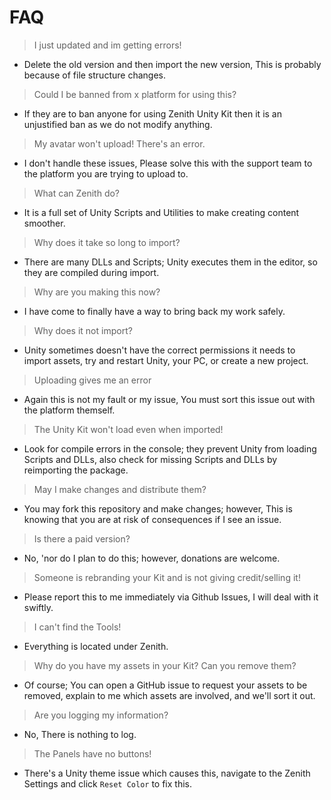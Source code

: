 # FAQ

> I just updated and im getting errors!  
- Delete the old version and then import the new version, This is probably because of file structure changes.  

> Could I be banned from x platform for using this?  
- If they are to ban anyone for using Zenith Unity Kit then it is an unjustified ban as we do not modify anything.  

> My avatar won't upload! There's an error.  
- I don't handle these issues, Please solve this with the support team to the platform you are trying to upload to.  

> What can Zenith do?  
- It is a full set of Unity Scripts and Utilities to make creating content smoother.  

> Why does it take so long to import?  
- There are many DLLs and Scripts; Unity executes them in the editor, so they are compiled during import.  

> Why are you making this now?  
- I have come to finally have a way to bring back my work safely.  

> Why does it not import?  
- Unity sometimes doesn't have the correct permissions it needs to import assets, try and restart Unity, your PC, or create a new project.  

> Uploading gives me an error  
- Again this is not my fault or my issue, You must sort this issue out with the platform themself.  

> The Unity Kit won't load even when imported!  
- Look for compile errors in the console; they prevent Unity from loading Scripts and DLLs, also check for missing Scripts and DLLs by reimporting the package.

> May I make changes and distribute them?  
- You may fork this repository and make changes; however, This is knowing that you are at risk of consequences if I see an issue.  

> Is there a paid version?  
- No, 'nor do I plan to do this; however, donations are welcome.  

> Someone is rebranding your Kit and is not giving credit/selling it!  
- Please report this to me immediately via Github Issues, I will deal with it swiftly.  

> I can't find the Tools!  
- Everything is located under Zenith.  

> Why do you have my assets in your Kit? Can you remove them?  
- Of course; You can open a GitHub issue to request your assets to be removed, explain to me which assets are involved, and we'll sort it out.  

> Are you logging my information?  
- No, There is nothing to log.  

> The Panels have no buttons!  
- There's a Unity theme issue which causes this, navigate to the Zenith Settings and click `Reset Color` to fix this.  